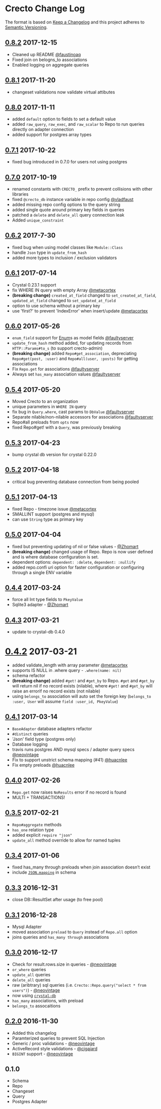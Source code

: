 # Crecto Change Log

The format is based on [Keep a Changelog](http://keepachangelog.com/) 
and this project adheres to [Semantic Versioning](http://semver.org/).

## [0.8.2] 2017-12-15
* Cleaned up README [@faustinoaq](https://github.com/faustinoaq)
* Fixed join on belogns_to associations
* Enabled logging on aggregate queries

## [0.8.1] 2017-11-20
* changeset validations now validate virtual attibutes

## [0.8.0] 2017-11-11
* added `default` option to fields to set a default value
* added `raw_query`, `raw_exec`, and `raw_scalar` to Repo to run queries directly on adapter connection
* added support for postgres array types

## [0.7.1] 2017-10-22
* fixed bug introduced in 0.7.0 for users not using postgres

## [0.7.0] 2017-10-19
* renamed constants with `CRECTO_` prefix to prevent collisions with other libraries
* fixed `@crecto_db` instance variable in repo config [@vladfaust](https://github.com/vladfaust)
* added missing repo config options to the query string
* added single quote around primary key fields in queries
* patched a `delete` and `delete_all` query connection leak
* Added `unique_constraint`

## [0.6.2] 2017-7-30
* fixed bug when using model classes like `Module::Class`
* handle `Json` type in `update_from_hash`
* added more types to inclusion / exclusion validators

## [0.6.1] 2017-07-14
* Crystal 0.23.1 support
* fix WHERE IN query with empty Array [@metacortex](https://github.com/metacortex)
* **(breaking change)** `created_at_field` changed to `set_created_at_field`, `updated_at_field` changed to `set_updated_at_field`
* option to use schema without a primary key
* use 'first?' to prevent 'IndexError' when insert/update [@metacortex](https://github.com/metacortex)

## [0.6.0] 2017-05-26
* `enum_field` support for [Enum](https://crystal-lang.org/api/0.22.0/Enum.html)s as model fields [@faultyserver](https://github.com/faultyserver)
* `update_from_hash` method added, for updating records from `HTTP::Params#to_s` (to support crecto-admin)
* **(breaking change)** added `Repo#get_association`, depreciating `Repo#get(post, :user)` and `Repo#all(user, :posts)` for getting associations
* Fix `Repo.get` for associations [@faultyserver](https://github.com/faultyserver)
* Always set `has_many` association values [@faultyserver](https://github.com/faultyserver)

## [0.5.4] 2017-05-20
* Moved Crecto to an organization
* unique parameters in `WHERE IN` query
* fix bug in `Query.where`, cast params to `DbValue` [@faultyserver](https://github.com/faultyserver)
* Separate nilable/non-nilable accessors for associations [@faultyserver](https://github.com/faultyserver)
* Repo#all preloads from `opts` now
* fixed Repo#get! with a `Query`, was previously breaking

## [0.5.3] 2017-04-23
* bump crystal db version for crystal 0.22.0

## [0.5.2] 2017-04-18
* critical bug preventing database connection from being pooled

## [0.5.1] 2017-04-13
* fixed Repo - timezone issue [@metacortex](https://github.com/metacortex)
* SMALLINT support (postgres and mysql)
* can use `String` type as primary key

## [0.5.0] 2017-04-04
* fixed but preventing updating of nil or false values - [@Zhomart](https://github.com/Zhomart)
* **(breaking change)** changed usage of Repo. Repo is now user defined and is where database configuration is set.
* dependent options: `dependent: :delete`, `dependent: :nullify`
* added repo.confi uri option for faster configuration or configuring through a single ENV variable

## [0.4.4] 2017-03-24
* force all Int type fields to `PkeyValue`
* Sqlite3 adapter - [@Zhomart](https://github.com/Zhomart)

## [0.4.3] 2017-03-21
* update to crystal-db 0.4.0

# [0.4.2] 2017-03-21
* added validate_length with array parameter [@metacortex](https://github.com/metacortex)
* supports IS NULL in .where query - `.where(name: nil)`
* schema refactor
* **(breaking change)** added `#get!` and `#get_by` to Repo.  `#get` and `#get_by` will return nil if no record exists (nilable), where `#get!` and `#get_by` will raise an errorif no record exists (not nilable)
* using `belongs_to` association will auto set the foreign key (`belongs_to :user, User` will assume `field :user_id, PkeyValue`)

## [0.4.1] 2017-03-14
* `BaseAdapter` database adapters refactor
* `#distinct` queries
* 'Json' field type (postgres only)
* Database logging
* travis runs postgres AND mysql specs / adapter query specs [@neovintage](https://github.com/neovintage)
* Fix to support unstrict schema mapping (#41) [@huacnlee](https://github.com/huacnlee)
* Fix empty preloads [@huacnlee](https://github.com/huacnlee)

## [0.4.0] 2017-02-26
* `Repo.get` now raises `NoResults` error if no record is found
* MULTI + TRANSACTIONS!

## [0.3.5] 2017-02-21
* `Repo#aggregate` methods
* `has_one` relation type
* added explicit `require "json"`
* `update_all` method override to allow for named tuples

## [0.3.4] 2017-01-06
* fixed has_many through preloads when join association doesn’t exist
* include [`JSON.mapping`](https://crystal-lang.org/api/0.20.4/JSON.html#mapping-macro) in schema

## [0.3.3] 2016-12-31
* close DB::ResultSet after usage (to free pool)

## [0.3.1] 2016-12-28
* Mysql Adapter
* moved association `preload` to `Query` instead of `Repo.all` option
* joins queries and `has_many through` associations

## [0.3.0] 2016-12-17
* Check for result.rows.size in queries - [@neovintage](https://github.com/neovintage)
* `or_where` queries
* `update_all` queries
* `delete_all` queries
* raw (aribtrary) sql queries (i.e. `Crecto::Repo.query("select * from users")`) - [@neovintage](https://github.com/neovintage)
* now using [`crystal-db`](https://github.com/crystal-lang/crystal-db)
* `has_many` associations, with preload
* `belongs_to` assocaitions

## [0.2.0] 2016-11-30
* Added this changelog
* Paramterized queries to prevent SQL Injection
* Generic / proc validations - [@neovintage](https://github.com/neovintage)
* ActiveRecord style validations - [@cjgajard](https://github.com/cjgajard)
* `BIGINT` support - [@neovintage](https://github.com/neovintage)

## 0.1.0
* Schema
* Repo
* Changeset
* Query
* Postgres Adapter

[0.8.2]: https://github.com/fridgerator/crecto/compare/v0.8.1...v0.8.2
[0.8.1]: https://github.com/fridgerator/crecto/compare/v0.8.0...v0.8.1
[0.8.0]: https://github.com/fridgerator/crecto/compare/v0.7.1...v0.8.0
[0.7.1]: https://github.com/fridgerator/crecto/compare/v0.7.0...v0.7.1
[0.7.0]: https://github.com/fridgerator/crecto/compare/v0.6.2...v0.7.0
[0.6.2]: https://github.com/fridgerator/crecto/compare/v0.6.1...v0.6.2
[0.6.1]: https://github.com/fridgerator/crecto/compare/v0.6.0...v0.6.1
[0.6.0]: https://github.com/fridgerator/crecto/compare/v0.5.4...v0.6.0
[0.5.4]: https://github.com/fridgerator/crecto/compare/v0.5.3...v0.5.4
[0.5.3]: https://github.com/fridgerator/crecto/compare/v0.5.2...v0.5.3
[0.5.2]: https://github.com/fridgerator/crecto/compare/v0.5.1...v0.5.2
[0.5.1]: https://github.com/fridgerator/crecto/compare/v0.5.0...v0.5.1
[0.5.0]: https://github.com/fridgerator/crecto/compare/v0.4.4...v0.5.0
[0.4.4]: https://github.com/fridgerator/crecto/compare/v0.4.3...v0.4.4
[0.4.3]: https://github.com/fridgerator/crecto/compare/v0.4.2...v0.4.3
[0.4.2]: https://github.com/fridgerator/crecto/compare/v0.4.1...v0.4.2
[0.4.1]: https://github.com/fridgerator/crecto/compare/v0.4.0...v0.4.1
[0.4.0]: https://github.com/fridgerator/crecto/compare/v0.3.5...v0.4.0
[0.3.5]: https://github.com/fridgerator/crecto/compare/v0.3.4...v0.3.5
[0.3.4]: https://github.com/fridgerator/crecto/compare/v0.3.3...v0.3.4
[0.3.3]: https://github.com/fridgerator/crecto/compare/v0.3.1...v0.3.3
[0.3.1]: https://github.com/fridgerator/crecto/compare/v0.3.0...v0.3.1
[0.3.0]: https://github.com/fridgerator/crecto/compare/v0.2.0...v0.3.0
[0.2.0]: https://github.com/fridgerator/crecto/compare/0.1.0...v0.2.0
